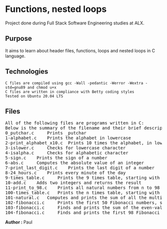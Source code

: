 <h1>Functions, nested loops</h1>

Project done during Full Stack Software Engineering studies at ALX. 
<h2> Purpose</h2>
It aims to learn about header files, functions, loops and nested loops in C language.
<h2>Technologies</h2>

    C files are compiled using gcc -Wall -pedantic -Werror -Wextra -std=gnu89 and chmod u+x
    C files are written in compliance with Betty coding styles
    Tested on Ubuntu 20.04 LTS

<h2>Files</h2>

<pre>
All of the following files are programs written in C:
Below is the summary of the filename and their brief description
0_putchar.c 	Prints _putchar
1-alphabet.c 	Prints the alphabet in lowercase
2-print_alphabet_x10.c 	Prints 10 times the alphabet, in lowercase
3-islower.c 	Checks for lowercase character
4-isalpha.c 	Checks for alphabetic character
5-sign.c 	Prints the sign of a number
6-abs.c 	Computes the absolute value of an integer
7-print_last_digit.c 	Prints the last digit of a number
8-24_hours.c 	Prints every minute of the day
9-times_table.c 	Prints the 9 times table, starting with 0
10-add.c 	Adds two integers and returns the result
11-print_to_98.c 	Prints all natural numbers from n to 98
100-times_table.c 	Prints the n times table, starting with 0
101-natural.c 	Computes and prints the sum of all the multiplies of 3 or 5 below 1024
102-fibonacci.c 	Prints the first 50 Fibonacci numbers, starting with 1 and 2
103-fibonacci.c 	Finds and prints the sum of the even-valued terms
104-fibonacci.c 	Finds and prints the first 98 Fibonacci numbers
</pre>
<strong> Author : </strong> Paul

